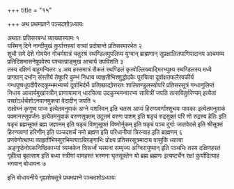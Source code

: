 +++
title = "१५"

+++
अथ प्रथमप्रश्ने पञ्चदशोऽध्यायः

अथातः प्रतिसरबन्धं व्याख्यास्यामः १  
यस्मिन् दिने नान्दीमुखं कुर्यात्तस्यां रात्र्यां प्रदोषान्ते प्रतिसरमारभेत २  
शुचौ समे देशे गोमयेन गोचर्ममात्रं चतुरश्रं स्थण्डिलमुपलिप्य युग्मान् ब्राह्मणान् सुप्रक्षालितपाणिपादानप आचमय्य प्रतिदिशमासनेषूपवेश्य पश्चात्प्राङ्मुख आचार्य उपविशति ३  
तस्य दक्षिणं बाहुमन्वितरः ४
अथ हस्तमात्रं सैकतं स्थण्डिलं कृत्वोल्लिख्याद्भिरभ्युक्ष्य स्थण्डिलस्य मध्ये प्रागग्रान् दर्भान् संस्तीर्य तेषूपरि कुम्भं निधाय व्याहृतीभिश्शुद्धोदकैः पूरयित्वा दूर्वाक्षतफलैरवकीर्य गन्धपुष्पधूपदीपैरुदकुम्भमभ्यर्च्य दूर्वाभिर्दर्भैः प्रतिच्छाद्योत्तरतः शालितण्डुलस्योपरि प्रतिसरसूत्रं गन्धानुलिप्तं निधाय आचार्यमुखांस्त्रीन् प्राणायामान् धारयित्वा उदकुम्भमन्वारभ्य सावित्रीं जपति तत्सवितुर्वरेण्यम् इत्येतां पच्छोऽर्धर्चशोऽनवानमुक्त्वा वेदादीन् जपति ५  
राक्षोघ्नं कृणुष्व पाजः इत्येतमनुवाकं अग्ने यशस्विन् इति चतस्र आप्यं हिरण्यवर्णाश्शुचयः पावकाः इत्येतमनुवाकं पवमानस्सुवर्जनः इत्येतमनुवाकं वरुणसूक्तम् उदुत्तमं वरुण पाशम् इति षडृचं रुद्रसूक्तं परि णो रुद्रस्य हेतिः इति षडृचं ब्रह्मसूक्तं ब्रह्म जज्ञानम् इति षडृचं विष्णुसूक्तं विष्णोर्नुकम् इति षडृचं पञ्च दुर्गाः जातवेदसे इति श्रीसूक्तं हिरण्यवणां हरिणीम् इति पञ्चदशर्चं नमो ब्रह्मण इति परिधानीयां त्रिरन्वाह इति ब्राह्मणम् ६  
प्रणवेनोत्थाप्य व्याहृतीभिस्सुरभिमत्याऽब्लिङ्गाभिः प्रोक्ष्य प्रतिसरसूत्रमादाय वासुकिं ध्यात्वा अङ्गुष्ठेनोपकनिष्ठिकाभ्यां त्र्यम्बकेन त्रिरूर्ध्वं भस्मना सम्मृज्य अग्निरायुष्मान् इति पञ्चभिः तस्य दक्षिणहस्तं गृहीत्वा बृहत्साम इति बध्वा स्त्रीणां वामहस्तं भस्मना घृतसूक्तेन यो ब्रह्म ब्रह्मणः इत्यष्टर्चेन रक्षां कुर्यादित्याह भगवान् बोधायनः ७

इति बोधायनीये गृह्यशेषसूत्रे प्रथमप्रश्ने पञ्चदशोऽध्यायः

